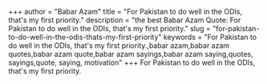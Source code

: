 +++
author = "Babar Azam"
title = "For Pakistan to do well in the ODIs, that's my first priority."
description = "the best Babar Azam Quote: For Pakistan to do well in the ODIs, that's my first priority."
slug = "for-pakistan-to-do-well-in-the-odis-thats-my-first-priority"
keywords = "For Pakistan to do well in the ODIs, that's my first priority.,babar azam,babar azam quotes,babar azam quote,babar azam sayings,babar azam saying,quotes, sayings,quote, saying, motivation"
+++
For Pakistan to do well in the ODIs, that's my first priority.
